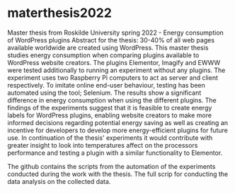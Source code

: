 # materthesis2022
Master thesis from Roskilde University spring 2022 - Energy consumption of WordPress plugins
Abstract for the thesis:
30-40\% of all web pages available worldwide are created using WordPress. This master thesis studies energy consumption when comparing plugins available to WordPress website creators. The plugins Elementor, Imagify and EWWW were tested additionally to running an experiment without any plugins.
The experiment uses two Raspberry Pi computers to act as server and client respectively. To imitate online end-user behaviour, testing has been automated using the tool; Selenium. The results show a significant difference in energy consumption when using the different plugins. The findings of the experiments suggest that it is feasible to create energy labels for WordPress plugins, enabling website creators to make more informed decisions regarding potential energy saving as well as creating an incentive for developers to develop more energy-efficient plugins for future use. In continuation of the thesis' experiments it would contribute with greater insight to look into temperatures affect on the processors performance and testing a plugin with a similar functionality to Elementor.

The github contains the scripts from the automation of the experiments conducted during the work with the thesis. The full scrip for conducting the data analysis on the collected data.
